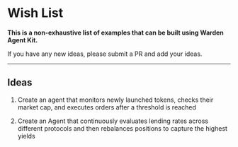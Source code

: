 # Wish List

**This is a non-exhaustive list of examples that can be built using Warden Agent Kit.**

If you have any new ideas, please submit a PR and add your ideas. 

---

## Ideas

1. Create an agent that monitors newly launched tokens, checks their market cap, and executes orders after a threshold is reached

2. Create an Agent that continuously evaluates lending rates across different protocols and then rebalances positions to capture the highest yields
